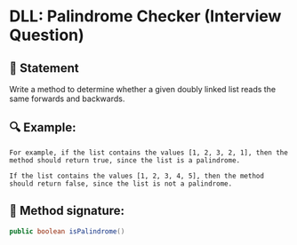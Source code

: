 # DLL: Palindrome Checker (Interview Question)

## 📝 Statement
Write a method to determine whether a given doubly linked list reads the same forwards and backwards.


## 🔍 Example:

    For example, if the list contains the values [1, 2, 3, 2, 1], then the method should return true, since the list is a palindrome.

    If the list contains the values [1, 2, 3, 4, 5], then the method should return false, since the list is not a palindrome.


## 🚀 Method signature:

```java
public boolean isPalindrome()